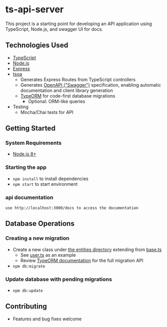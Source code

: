 # ts-api-server
This project is a starting point for developing an API application using TypeScript, Node.js, and swagger UI for docs.

## Technologies Used
- [TypeScript](http://www.typescriptlang.org/)
- [Node.js](https://nodejs.org)
- [Express](https://expressjs.com/)
- [tsoa](https://github.com/lukeautry/tsoa)
    - Generates Express Routes from TypeScript controllers
    - Generates [OpenAPI ("Swagger")](https://swagger.io/docs/specification/about) specification, enabling automatic documentation and client library generation
    - [TypeORM](http://typeorm.io) for code-first database migrations
        - Optional: ORM-like queries
- Testing
    - Mocha/Chai tests for API

## Getting Started

### System Requirements
- [Node.js 8+](https://nodejs.org/en/download/)

### Starting the app
- `npm install` to install dependencies
- `npm start` to start environment

### api documentation
`use http://localhost:3000/docs to access the documentation`


## Database Operations

### Creating a new migration
- Create a new class under [the entities directory](./api/database/entities) extending from [base.ts](./api/database/entities/base.ts)
    - See [user.ts](./api/database/entities/user.ts) as an example
    - Review [TypeORM documentation](http://typeorm.io) for the full migration API
- `npm db:migrate`

### Update database with pending migrations
- `npm db:update`

## Contributing
- Features and bug fixes welcome
